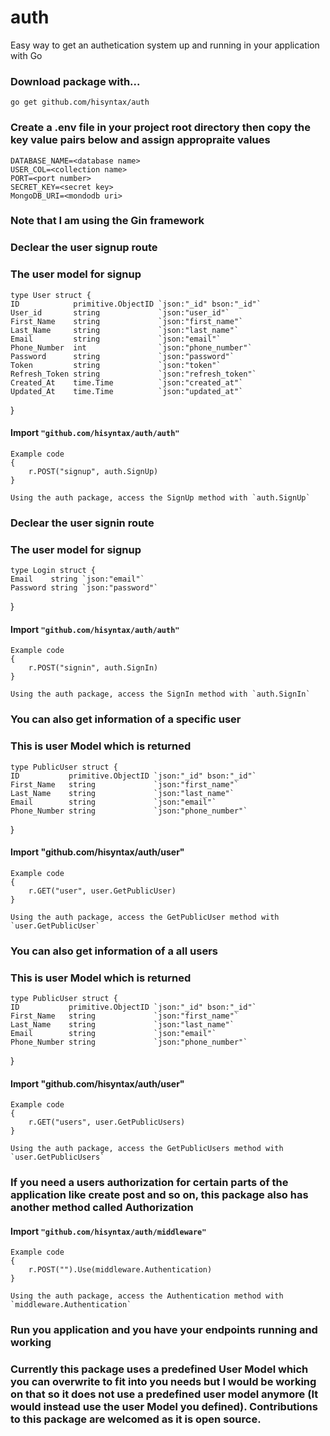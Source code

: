# auth
Easy way to get an authetication system up and running in your application with Go

### Download package with...
    go get github.com/hisyntax/auth
### Create a .env file in your project root directory then copy the key value pairs below and assign appropraite values
    DATABASE_NAME=<database name>
    USER_COL=<collection name>
    PORT=<port number>
    SECRET_KEY=<secret key>
    MongoDB_URI=<mondodb uri>

### Note that I am using the Gin framework

### Declear the user signup route
### The user model for signup
    type User struct {
	ID            primitive.ObjectID `json:"_id" bson:"_id"`
	User_id       string             `json:"user_id"`
	First_Name    string             `json:"first_name"`
	Last_Name     string             `json:"last_name"`
	Email         string             `json:"email"`
	Phone_Number  int                `json:"phone_number"`
	Password      string             `json:"password"`
	Token         string             `json:"token"`
	Refresh_Token string             `json:"refresh_token"`
	Created_At    time.Time          `json:"created_at"`
	Updated_At    time.Time          `json:"updated_at"`
}
#### Import `"github.com/hisyntax/auth/auth"`
    Example code 
    {
        r.POST("signup", auth.SignUp)
    }

    Using the auth package, access the SignUp method with `auth.SignUp`


### Declear the user signin route
### The user model for signup
    type Login struct {
	Email    string `json:"email"`
	Password string `json:"password"`
}
#### Import `"github.com/hisyntax/auth/auth"`
    Example code 
    {
        r.POST("signin", auth.SignIn)
    }

    Using the auth package, access the SignIn method with `auth.SignIn`

### You can also get information of a specific user

### This is user Model which is returned
    type PublicUser struct {
	ID           primitive.ObjectID `json:"_id" bson:"_id"`
	First_Name   string             `json:"first_name"`
	Last_Name    string             `json:"last_name"`
	Email        string             `json:"email"`
	Phone_Number string             `json:"phone_number"`
}
#### Import "github.com/hisyntax/auth/user"
    Example code 
    {
        r.GET("user", user.GetPublicUser)
    }

    Using the auth package, access the GetPublicUser method with `user.GetPublicUser`

### You can also get information of a all users
### This is user Model which is returned
    type PublicUser struct {
	ID           primitive.ObjectID `json:"_id" bson:"_id"`
	First_Name   string             `json:"first_name"`
	Last_Name    string             `json:"last_name"`
	Email        string             `json:"email"`
	Phone_Number string             `json:"phone_number"`
}
#### Import "github.com/hisyntax/auth/user"
    Example code 
    {
        r.GET("users", user.GetPublicUsers)
    }

    Using the auth package, access the GetPublicUsers method with `user.GetPublicUsers`


### If you need a users authorization for certain parts of the application like create post and so on, this package also has another method called Authorization
#### Import `"github.com/hisyntax/auth/middleware"`
    Example code 
    {
        r.POST("").Use(middleware.Authentication)
    }

    Using the auth package, access the Authentication method with `middleware.Authentication`

### Run you application and you have your endpoints running and working
### Currently this package uses a predefined User Model which you can overwrite to fit into you needs but I would be working on that so it does not use a predefined user model anymore (It would instead use the user Model you defined). Contributions to this package are welcomed as it is open source.